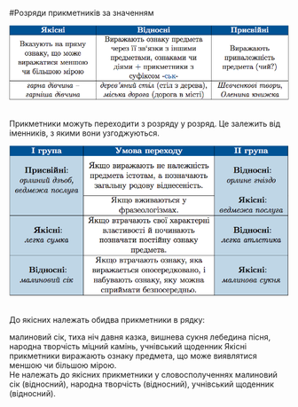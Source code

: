 #Розряди прикметникiв за значенням

<div class="center">
<img src="../pics/6/1.png" width="700px" class="center"/>
</div>
<br>


Прикметники можуть переходити з розряду у розряд. Це залежить вiд iменникiв, з якими вони узгоджуються.

<div class="center">
<img src="../pics/6/2.png" width="600px" class="center"/>
</div>
<br>


<quiz> 
    <question>
       <p>До якісних належать обидва прикметники в рядку:<p>
           <answer>малиновий сік, тиха ніч</answer>
           <answer correct>давня казка, вишнева сукня</answer>
           <answer>лебедина пісня, народна творчість</answer>
           <answer>міцний камінь, учнівський щоденник</answer>
      <explanation>
Якісні прикметники виражають ознаку предмета, що може виявлятися меншою чи більшою мірою. <br>
Не належать до якісних прикметники у словосполученнях малиновий сік (відносний), народна творчість (відносний), учнівський щоденник (відносний).
    </explanation>
    </question>
</quiz> 
